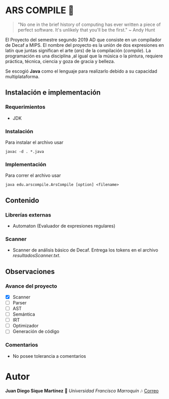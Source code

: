 # ARS COMPILE :memo:
> "No one in the brief history of computing has ever written a piece of perfect software. It's unlikely that you'll be the first." 
> ~ Andy Hunt


El Proyecto del semestre segundo 2019 AD que consiste en un compilador de Decaf a MIPS. El nombre del proyecto es la unión de dos expresiones en latín que juntas significan el arte (*ars*) de la compilación (*compile*). La programación es una disciplina ,al igual que la música o la pintura, requiere práctica, técnica, ciencia y goza de gracia y belleza. 

Se escogió **Java** como el lenguaje para realizarlo debido a su capacidad multiplataforma. 

## Instalación e implementación
### Requerimientos
* JDK

### Instalación
Para instalar el archivo usar 
```
javac -d . *.java
```

### Implementación
Para correr el archivo usar 
```
java edu.arscompile.ArsCompile [option] <filename>
```

## Contenido
### Librerías externas
* Automaton (Evaluador de expresiones regulares)

### Scanner
* Scanner de análisis básico de Decaf. Entrega los tokens en el archivo *resultadosScanner.txt*. 


## Observaciones
### Avance del proyecto
- [x] Scanner
- [ ] Parser
- [ ] AST
- [ ] Semántica
- [ ] IRT
- [ ] Optimizador
- [ ] Generación de código

### Comentarios
* No posee tolerancia a comentarios

# Autor

**Juan Diego Sique Martínez** :musical_keyboard: *Universidad Francisco Marroquín* :notes: [Correo](juandiegosique@ufm.edu)


